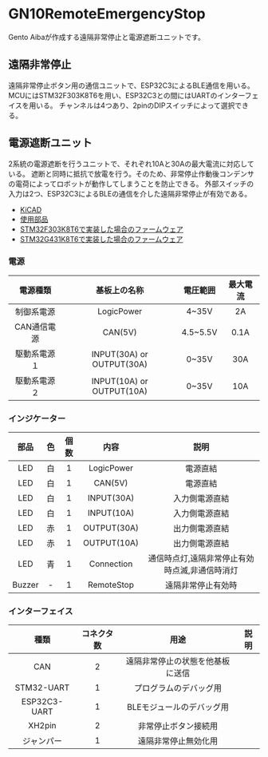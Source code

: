 # GN10RemoteEmergencyStop
Gento Aibaが作成する遠隔非常停止と電源遮断ユニットです。

## 遠隔非常停止

遠隔非常停止ボタン用の通信ユニットで、ESP32C3によるBLE通信を用いる。
MCUにはSTM32F303K8T6を用い、ESP32C3との間にはUARTのインターフェイスを用いる。
チャンネルは4つあり、2pinのDIPスイッチによって選択できる。

## 電源遮断ユニット

2系統の電源遮断を行うユニットで、それぞれ10Aと30Aの最大電流に対応している。
遮断と同時に抵抗で放電を行う。そのため、非常停止作動後コンデンサの電荷によってロボットが動作してしまうことを防止できる。
外部スイッチの入力は2つ、ESP32C3によるBLEの通信を介した遠隔非常停止が有効である。

- [KiCAD](power_cutoff_unit)
- [使用部品](docs/power_cuttoff_unit_parts.md)
- [STM32F303K8T6で実装した場合のファームウェア](power_cutoff_unit/firmware/F303)
- [STM32G431K8T6で実装した場合のファームウェア](power_cutoff_unit/firmware/G431)

### 電源

|電源種類|基板上の名称|電圧範囲|最大電流|
|:-:|:-:|:-:|:-:|
|制御系電源|LogicPower|4~35V|2A|
|CAN通信電源|CAN(5V)|4.5~5.5V|0.1A|
|駆動系電源１|INPUT(30A) or OUTPUT(30A)|0~35V|30A|
|駆動系電源２|INPUT(10A) or OUTPUT(10A)|0~35V|10A|

### インジケーター

|部品|色|個数|内容|説明|
|:-:|:-:|:-:|:-:|:-:|
|LED|白|1|LogicPower|電源直結|
|LED|白|1|CAN(5V)|電源直結|
|LED|白|1|INPUT(30A)|入力側電源直結|
|LED|白|1|INPUT(10A)|入力側電源直結|
|LED|赤|1|OUTPUT(30A)|出力側電源直結|
|LED|赤|1|OUTPUT(10A)|出力側電源直結|
|LED|青|1|Connection|通信時点灯,遠隔非常停止有効時点滅,非通信時消灯|
|Buzzer|-|1|RemoteStop|遠隔非常停止有効時|

### インターフェイス

|種類|コネクタ数|用途|説明|
|:-:|:-:|:-:|:-:|
|CAN|2|遠隔非常停止の状態を他基板に送信||
|STM32-UART|1|プログラムのデバッグ用||
|ESP32C3-UART|1|BLEモジュールのデバッグ用||
|XH2pin|2|非常停止ボタン接続用||
|ジャンパー|1|遠隔非常停止無効化用||